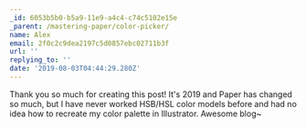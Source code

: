 ```yaml
---
_id: 6053b5b0-b5a9-11e9-a4c4-c74c5102e15e
_parent: /mastering-paper/color-picker/
name: Alex
email: 2f0c2c9dea2197c5d0857ebc02711b3f
url: ''
replying_to: ''
date: '2019-08-03T04:44:29.280Z'
---
```


Thank you so much for creating this post! It's 2019 and Paper has changed so
much, but I have never worked HSB/HSL color models before and had no idea how to
recreate my color palette in Illustrator. Awesome blog~
